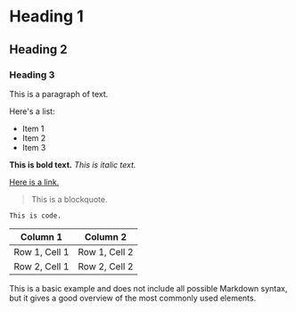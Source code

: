 # Heading 1
## Heading 2
### Heading 3

This is a paragraph of text.

Here's a list:
- Item 1
- Item 2
- Item 3

**This is bold text.**
*This is italic text.*

[Here is a link.](http://www.example.com)

> This is a blockquote.

`This is code.`

| Column 1 | Column 2 |
| --------- | --------- |
| Row 1, Cell 1 | Row 1, Cell 2 |
| Row 2, Cell 1 | Row 2, Cell 2 |

This is a basic example and does not include all possible Markdown syntax,
but it gives a good overview of the most commonly used elements.

